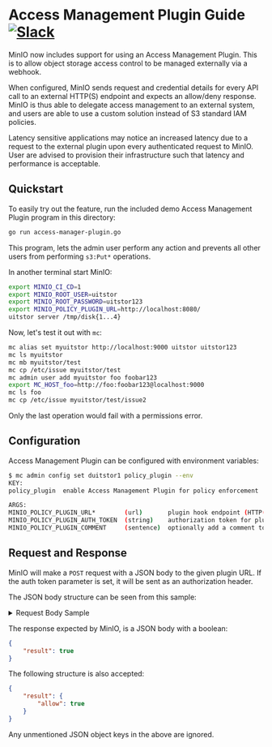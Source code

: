 # Access Management Plugin Guide [![Slack](https://slack.uitstor.io/slack?type=svg)](https://slack.uitstor.io)

MinIO now includes support for using an Access Management Plugin. This is to allow object storage access control to be managed externally via a webhook.

When configured, MinIO sends request and credential details for every API call to an external HTTP(S) endpoint and expects an allow/deny response. MinIO is thus able to delegate access management to an external system, and users are able to use a custom solution instead of S3 standard IAM policies.

Latency sensitive applications may notice an increased latency due to a request to the external plugin upon every authenticated request to MinIO. User are advised to provision their infrastructure such that latency and performance is acceptable.

## Quickstart

To easily try out the feature, run the included demo Access Management Plugin program in this directory:

```sh
go run access-manager-plugin.go
```

This program, lets the admin user perform any action and prevents all other users from performing `s3:Put*` operations.

In another terminal start MinIO:

```sh
export MINIO_CI_CD=1
export MINIO_ROOT_USER=uitstor
export MINIO_ROOT_PASSWORD=uitstor123
export MINIO_POLICY_PLUGIN_URL=http://localhost:8080/
uitstor server /tmp/disk{1...4}
```

Now, let's test it out with `mc`:

```sh
mc alias set myuitstor http://localhost:9000 uitstor uitstor123
mc ls myuitstor
mc mb myuitstor/test
mc cp /etc/issue myuitstor/test
mc admin user add myuitstor foo foobar123
export MC_HOST_foo=http://foo:foobar123@localhost:9000
mc ls foo
mc cp /etc/issue myuitstor/test/issue2
```

Only the last operation would fail with a permissions error.

## Configuration

Access Management Plugin can be configured with environment variables:

```sh
$ mc admin config set duitstor1 policy_plugin --env
KEY:
policy_plugin  enable Access Management Plugin for policy enforcement

ARGS:
MINIO_POLICY_PLUGIN_URL*        (url)       plugin hook endpoint (HTTP(S)) e.g. "http://localhost:8181/v1/data/httpapi/authz/allow"
MINIO_POLICY_PLUGIN_AUTH_TOKEN  (string)    authorization token for plugin hook endpoint
MINIO_POLICY_PLUGIN_COMMENT     (sentence)  optionally add a comment to this setting
```

## Request and Response

MinIO will make a `POST` request with a JSON body to the given plugin URL. If the auth token parameter is set, it will be sent as an authorization header.

The JSON body structure can be seen from this sample:

<details><summary>Request Body Sample</summary>

```json
{
  "input": {
    "account": "uitstor",
    "groups": null,
    "action": "s3:ListBucket",
    "bucket": "test",
    "conditions": {
      "Authorization": [
        "AWS4-HMAC-SHA256 Credential=uitstor/20220507/us-east-1/s3/aws4_request, SignedHeaders=host;x-amz-content-sha256;x-amz-date, Signature=62012db6c47d697620cf6c68f0f45f6e34894589a53ab1faf6dc94338468c78a"
      ],
      "CurrentTime": [
        "2022-05-07T18:31:41Z"
      ],
      "Delimiter": [
        "/"
      ],
      "EpochTime": [
        "1651948301"
      ],
      "Prefix": [
        ""
      ],
      "Referer": [
        ""
      ],
      "SecureTransport": [
        "false"
      ],
      "SourceIp": [
        "127.0.0.1"
      ],
      "User-Agent": [
        "MinIO (linux; amd64) uitstor-go/v7.0.24 mc/DEVELOPMENT.2022-04-20T23-07-53Z"
      ],
      "UserAgent": [
        "MinIO (linux; amd64) uitstor-go/v7.0.24 mc/DEVELOPMENT.2022-04-20T23-07-53Z"
      ],
      "X-Amz-Content-Sha256": [
        "e3b0c44298fc1c149afbf4c8996fb92427ae41e4649b934ca495991b7852b855"
      ],
      "X-Amz-Date": [
        "20220507T183141Z"
      ],
      "authType": [
        "REST-HEADER"
      ],
      "principaltype": [
        "Account"
      ],
      "signatureversion": [
        "AWS4-HMAC-SHA256"
      ],
      "userid": [
        "uitstor"
      ],
      "username": [
        "uitstor"
      ],
      "versionid": [
        ""
      ]
    },
    "owner": true,
    "object": "",
    "claims": {},
    "denyOnly": false
  }
}
```

</details>

The response expected by MinIO, is a JSON body with a boolean:

```json
{
    "result": true
}
```

The following structure is also accepted:

```json
{
    "result": {
        "allow": true
    }
}
```

Any unmentioned JSON object keys in the above are ignored.
